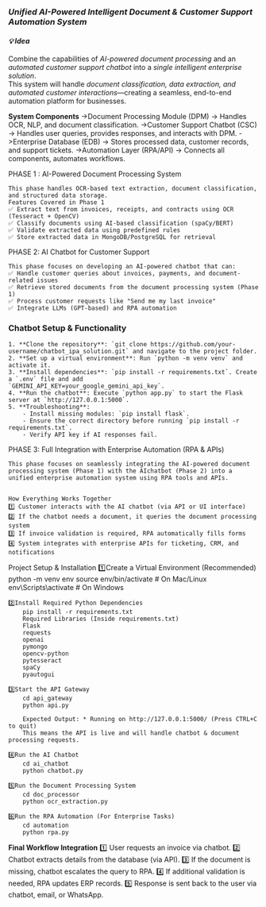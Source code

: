 ### *Unified AI-Powered Intelligent Document & Customer Support Automation System*  

#### *💡 Idea*  
Combine the capabilities of *AI-powered document processing* and an *automated customer support chatbot* into a *single intelligent enterprise solution*.  
This system will handle *document classification, data extraction, and automated customer interactions*—creating a seamless, end-to-end automation platform for businesses.  


**System Components**
    ->Document Processing Module (DPM) → Handles OCR, NLP, and document classification.
    ->Customer Support Chatbot (CSC) → Handles user queries, provides responses, and interacts with DPM.
    ->Enterprise Database (EDB) → Stores processed data, customer records, and support tickets.
    ->Automation Layer (RPA/API) → Connects all components, automates workflows.

PHASE 1 : AI-Powered Document Processing System

    This phase handles OCR-based text extraction, document classification, and structured data storage.
    Features Covered in Phase 1
    ✅ Extract text from invoices, receipts, and contracts using OCR (Tesseract + OpenCV)
    ✅ Classify documents using AI-based classification (spaCy/BERT)
    ✅ Validate extracted data using predefined rules
    ✅ Store extracted data in MongoDB/PostgreSQL for retrieval


PHASE 2: AI Chatbot for Customer Support

    This phase focuses on developing an AI-powered chatbot that can:
    ✅ Handle customer queries about invoices, payments, and document-related issues
    ✅ Retrieve stored documents from the document processing system (Phase 1)
    ✅ Process customer requests like "Send me my last invoice"
    ✅ Integrate LLMs (GPT-based) and RPA automation

   ### **Chatbot Setup & Functionality**  
    1. **Clone the repository**: `git clone https://github.com/your-username/chatbot_ipa_solution.git` and navigate to the project folder.  
    2. **Set up a virtual environment**: Run `python -m venv venv` and activate it.  
    3. **Install dependencies**: `pip install -r requirements.txt`. Create a `.env` file and add                  `GEMINI_API_KEY=your_google_gemini_api_key`.  
    4. **Run the chatbot**: Execute `python app.py` to start the Flask server at `http://127.0.0.1:5000`.  
    5. **Troubleshooting**:  
        - Install missing modules: `pip install flask`.  
        - Ensure the correct directory before running `pip install -r requirements.txt`.  
        - Verify API key if AI responses fail.

PHASE 3: Full Integration with Enterprise Automation (RPA & APIs)

    This phase focuses on seamlessly integrating the AI-powered document processing system (Phase 1) with the AIchatbot (Phase 2) into a unified enterprise automation system using RPA tools and APIs.


    How Everything Works Together
    1️⃣ Customer interacts with the AI chatbot (via API or UI interface)
    2️⃣ If the chatbot needs a document, it queries the document processing system
    3️⃣ If invoice validation is required, RPA automatically fills forms
    4️⃣ System integrates with enterprise APIs for ticketing, CRM, and notifications

Project Setup & Installation
    1️⃣Create a Virtual Environment (Recommended)
        python -m venv env
        source env/bin/activate   # On Mac/Linux
        env\Scripts\activate      # On Windows

    2️⃣Install Required Python Dependencies
        pip install -r requirements.txt
        Required Libraries (Inside requirements.txt)
        Flask
        requests
        openai
        pymongo
        opencv-python
        pytesseract
        spaCy
        pyautogui

    3️⃣Start the API Gateway
        cd api_gateway
        python api.py       

        Expected Output: * Running on http://127.0.0.1:5000/ (Press CTRL+C to quit)
        This means the API is live and will handle chatbot & document processing requests.

    4️⃣Run the AI Chatbot
        cd ai_chatbot
        python chatbot.py

    5️⃣Run the Document Processing System
        cd doc_processor
        python ocr_extraction.py

    6️⃣Run the RPA Automation (For Enterprise Tasks)
        cd automation
        python rpa.py




**Final Workflow Integration**
1️⃣ User requests an invoice via chatbot.
2️⃣ Chatbot extracts details from the database (via API).
3️⃣ If the document is missing, chatbot escalates the query to RPA.
4️⃣ If additional validation is needed, RPA updates ERP records.
5️⃣ Response is sent back to the user via chatbot, email, or WhatsApp.